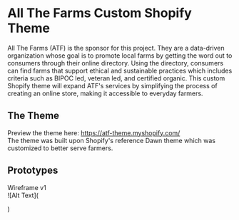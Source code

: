 # All The Farms Custom Shopify Theme

All The Farms (ATF) is the sponsor for this project. They are a data-driven organization whose goal is to promote local farms by getting the word out to consumers through their online directory. Using the directory, consumers can find farms that support ethical and sustainable practices which includes criteria such as BIPOC led, veteran led, and certified organic. This custom Shopify theme will expand ATF's services by simplifying the process of creating an online store, making it accessible to everyday farmers.

## The Theme

Preview the theme here: https://atf-theme.myshopify.com/<br />
The theme was built upon Shopify's reference Dawn theme which was customized to better serve farmers.

## Prototypes
Wireframe v1<br />
![Alt Text](<blockquote class="imgur-embed-pub" lang="en" data-id="a/67Hnihi" data-context="false" ><a href="//imgur.com/a/67Hnihi"></a></blockquote><script async src="//s.imgur.com/min/embed.js" charset="utf-8"></script>)
